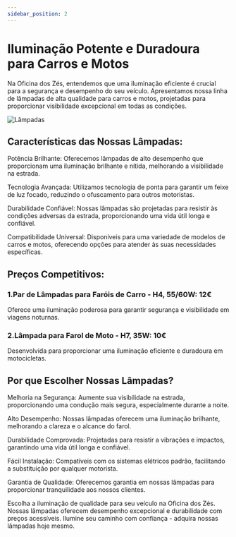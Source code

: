 ```yaml
---
sidebar_position: 2
---
```


# Iluminação Potente e Duradoura para Carros e Motos 

Na Oficina dos Zés, entendemos que uma iluminação eficiente é crucial para a segurança e desempenho do seu veículo. Apresentamos nossa linha de lâmpadas de alta qualidade para carros e motos, projetadas para proporcionar visibilidade excepcional em todas as condições.

![Lâmpadas](image-1.png)

## Características das Nossas Lâmpadas:

Potência Brilhante: Oferecemos lâmpadas de alto desempenho que proporcionam uma iluminação brilhante e nítida, melhorando a visibilidade na estrada.

Tecnologia Avançada: Utilizamos tecnologia de ponta para garantir um feixe de luz focado, reduzindo o ofuscamento para outros motoristas.

Durabilidade Confiável: Nossas lâmpadas são projetadas para resistir às condições adversas da estrada, proporcionando uma vida útil longa e confiável.

Compatibilidade Universal: Disponíveis para uma variedade de modelos de carros e motos, oferecendo opções para atender às suas necessidades específicas.

## Preços Competitivos:

### 1.Par de Lâmpadas para Faróis de Carro - H4, 55/60W: 12€

Oferece uma iluminação poderosa para garantir segurança e visibilidade em viagens noturnas.

### 2.Lâmpada para Farol de Moto - H7, 35W: 10€

Desenvolvida para proporcionar uma iluminação eficiente e duradoura em motocicletas.

## Por que Escolher Nossas Lâmpadas?

Melhoria na Segurança: Aumente sua visibilidade na estrada, proporcionando uma condução mais segura, especialmente durante a noite.

Alto Desempenho: Nossas lâmpadas oferecem uma iluminação brilhante, melhorando a clareza e o alcance do farol.

Durabilidade Comprovada: Projetadas para resistir a vibrações e impactos, garantindo uma vida útil longa e confiável.

Fácil Instalação: Compatíveis com os sistemas elétricos padrão, facilitando a substituição por qualquer motorista.

Garantia de Qualidade: Oferecemos garantia em nossas lâmpadas para proporcionar tranquilidade aos nossos clientes.

Escolha a iluminação de qualidade para seu veículo na Oficina dos Zés. Nossas lâmpadas oferecem desempenho excepcional e durabilidade com preços acessíveis. Ilumine seu caminho com confiança - adquira nossas lâmpadas hoje mesmo.
